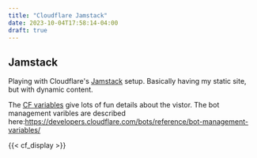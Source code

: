 ```yaml
---
title: "Cloudflare Jamstack"
date: 2023-10-04T17:58:14-04:00
draft: true
---
```


## Jamstack
Playing with Cloudflare's [Jamstack](https://www.cloudflare.com/learning/performance/what-is-jamstack/) setup.
Basically having my static site, but with dynamic content.  

The [CF variables](https://developers.cloudflare.com/workers/runtime-apis/request/#incomingrequestcfproperties) give lots of fun details about the vistor.
The bot management varibles are described here:https://developers.cloudflare.com/bots/reference/bot-management-variables/


{{< cf_display >}} 

